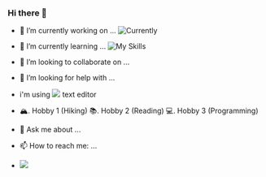 ### Hi there 👋
- 🔭 I’m currently working on ... ![Currently](https://skillicons.dev/icons?i=swift,js,reactjs,vuejs,php,git,github,css,bootstrap,mongodb,mysql)
- 🌱 I’m currently learning ... ![My Skills](https://skillicons.dev/icons?i=py,js,php,git,github,css,java,bootstrap,arduino)
- 👯 I’m looking to collaborate on ...
- 🤔 I’m looking for help with ...
- i'm using <img src="https://img.shields.io/badge/Visual_Studio_Code-0078D4?style=for-the-badge&logo=visual%20studio%20code&logoColor=white" /> text editor

- 🏔. Hobby 1 (Hiking)
📚. Hobby 2 (Reading)
💻. Hobby 3 (Programming)

- 💬 Ask me about ...
- 📫 How to reach me: ...

- ![](https://komarev.com/ghpvc/?username=aris-presley-aja&color=green)
<!--
**aris-presley-aja/aris-presley-aja** is a ✨ _special_ ✨ repository because its `README.md` (this file) appears on your GitHub profile.

Here are some ideas to get you started:

- 🔭 I’m currently working on ...
- 🌱 I’m currently learning ...
- 👯 I’m looking to collaborate on ...
- 🤔 I’m looking for help with ...
- 💬 Ask me about ...
- 📫 How to reach me: ...
- 😄 Pronouns: ...
- ⚡ Fun fact: ...
-->
